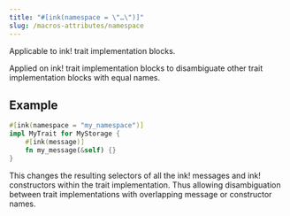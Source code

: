 ```yaml
---
title: "#[ink(namespace = \"…\")]"
slug: /macros-attributes/namespace
---
```


Applicable to ink! trait implementation blocks.

Applied on ink! trait implementation blocks to disambiguate other trait
implementation blocks with equal names.

## Example

```rust
#[ink(namespace = "my_namespace")]
impl MyTrait for MyStorage {
    #[ink(message)]
    fn my_message(&self) {}
}
```
    
This changes the resulting selectors of all the ink! messages and ink! constructors within the trait implementation.
Thus allowing disambiguation between trait implementations with overlapping message or constructor names.
